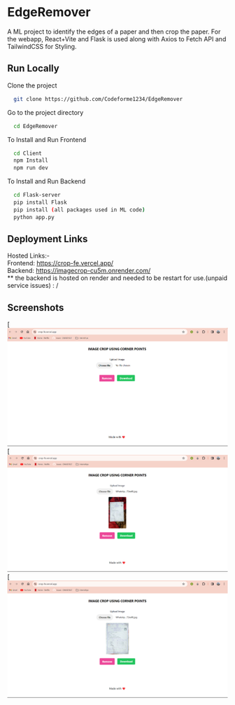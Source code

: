 # EdgeRemover

A ML project to identify the edges of a paper and then crop the paper. For the webapp, React+Vite and Flask is used along with Axios to Fetch API and TailwindCSS for Styling.

## Run Locally

Clone the project

```bash
  git clone https://github.com/Codeforme1234/EdgeRemover
```

Go to the project directory

```bash
  cd EdgeRemover
```

To Install and Run Frontend

```bash
  cd Client
  npm Install
  npm run dev
```

To Install and Run Backend

```bash
  cd Flask-server
  pip install Flask
  pip install (all packages used in ML code)
  python app.py
```

## Deployment Links

Hosted Links:-  
Frontend: https://crop-fe.vercel.app/  
Backend: https://imagecrop-cu5m.onrender.com/  
\*\* the backend is hosted on render and needed to be restart for use.(unpaid service issues) : /

## Screenshots

[![mutt dark](https://github.com/Codeforme1234/EdgeRemover/blob/main/client/src/assets/Screenshot%202023-12-28%20184329.png)
[![mutt dark](https://github.com/Codeforme1234/EdgeRemover/blob/main/client/src/assets/Screenshot%202023-12-28%20185028.png)
[![mutt dark](https://github.com/Codeforme1234/EdgeRemover/blob/main/client/src/assets/Screenshot%202023-12-28%20185110.png)
